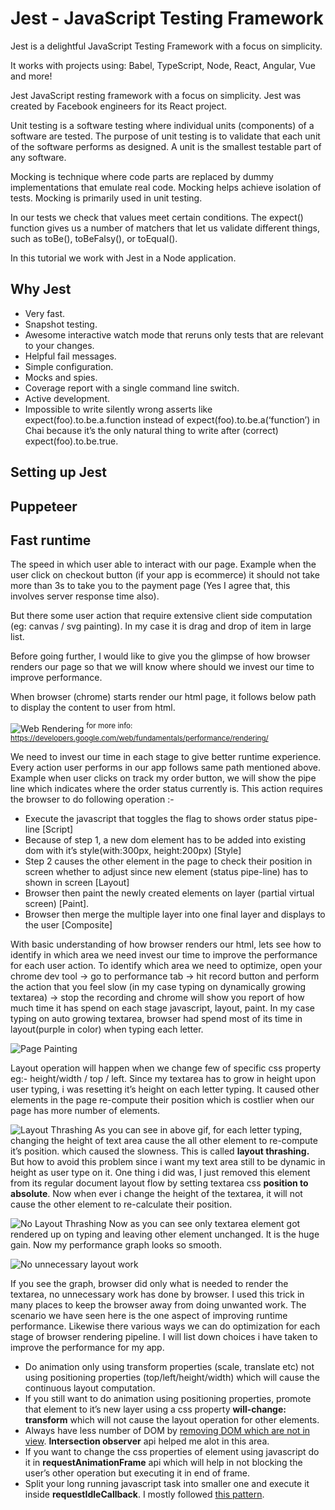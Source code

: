 <h1>Jest - JavaScript Testing Framework</h1>

Jest is a delightful JavaScript Testing Framework with a focus on simplicity.

It works with projects using: Babel, TypeScript, Node, React, Angular, Vue and more!

Jest JavaScript resting framework with a focus on simplicity. Jest was created by Facebook engineers for its React project.

Unit testing is a software testing where individual units (components) of a software are tested. The purpose of unit testing is to validate that each unit of the software performs as designed. A unit is the smallest testable part of any software.

Mocking is technique where code parts are replaced by dummy implementations that emulate real code. Mocking helps achieve isolation of tests. Mocking is primarily used in unit testing.

In our tests we check that values meet certain conditions. The expect() function gives us a number of matchers that let us validate different things, such as toBe(), toBeFalsy(), or toEqual().

In this tutorial we work with Jest in a Node application.

## Why Jest
* Very fast.
* Snapshot testing.
* Awesome interactive watch mode that reruns only tests that are relevant to your changes.
* Helpful fail messages.
* Simple configuration.
* Mocks and spies.
* Coverage report with a single command line switch.
* Active development.
* Impossible to write silently wrong asserts like expect(foo).to.be.a.function instead of expect(foo).to.be.a(‘function’) in Chai because it’s the only natural thing to write after (correct) expect(foo).to.be.true.

## Setting up Jest

## Puppeteer



## Fast runtime
The speed in which user able to interact with our page. Example when the user click on checkout button (if your app is ecommerce) it should not take more than 3s to take you to the payment page (Yes I agree that, this involves server response time also).

But there some user action that require extensive client side computation (eg: canvas / svg painting). In my case it is drag and drop of item in large list.

Before going further, I would like to give you the glimpse of how browser renders our page so that we will know where should we invest our time to improve performance.

When browser (chrome) starts render our html page, it follows below path to display the content to user from html.

![Web Rendering](https://miro.medium.com/max/700/0*hesXIReJc68LAcof.jpg)
<sup>for more info: https://developers.google.com/web/fundamentals/performance/rendering/</sup>

We need to invest our time in each stage to give better runtime experience. Every action user performs in our app follows same path mentioned above. Example when user clicks on track my order button, we will show the pipe line which indicates where the order status currently is. This action requires the browser to do following operation :-
* Execute the javascript that toggles the flag to shows order status pipe-line [Script]
* Because of step 1, a new dom element has to be added into existing dom with it’s style(with:300px, height:200px) [Style]
* Step 2 causes the other element in the page to check their position in screen whether to adjust since new element (status pipe-line) has to shown in screen [Layout]
* Browser then paint the newly created elements on layer (partial virtual screen) [Paint].
* Browser then merge the multiple layer into one final layer and displays to the user [Composite]

With basic understanding of how browser renders our html, lets see how to identify in which area we need invest our time to improve the performance for each user action.
To identify which area we need to optimize, open your chrome dev tool → go to performance tab → hit record button and perform the action that you feel slow (in my case typing on dynamically growing textarea) → stop the recording and chrome will show you report of how much time it has spend on each stage javascript, layout, paint. In my case typing on auto growing textarea, browser had spend most of its time in layout(purple in color) when typing each letter.

![Page Painting](https://miro.medium.com/max/700/1*yzMKS-HIZtvA_19XYEYP3g.png)

Layout operation will happen when we change few of specific css property eg:- height/width / top / left. Since my textarea has to grow in height upon user typing, i was resetting it’s height on each letter typing. It caused other elements in the page re-compute their position which is costlier when our page has more number of elements.

![Layout Thrashing](https://miro.medium.com/max/600/1*uhCUOZBnSRonn-xzOhgyeQ.gif)
As you can see in above gif, for each letter typing, changing the height of text area cause the all other element to re-compute it’s position. which caused the slowness. This is called <strong>layout thrashing.</strong>
But how to avoid this problem since i want my text area still to be dynamic in height as user type on it. One thing i did was, I just removed this element from its regular document layout flow by setting textarea css <strong>position to absolute</strong>. Now when ever i change the height of the textarea, it will not cause the other element to re-calculate their position.

![No Layout Thrashing](https://miro.medium.com/max/700/1*7AZBy0AkbANffrIBJv4fMQ.gif)
Now as you can see only textarea element got rendered up on typing and leaving other element unchanged. It is the huge gain. Now my performance graph looks so smooth.

![No unnecessary layout work](https://miro.medium.com/max/700/1*yNsakIoF52YTifMyl66N5w.png)

If you see the graph, browser did only what is needed to render the textarea, no unnecessary work has done by browser. I used this trick in many places to keep the browser away from doing unwanted work.
The scenario we have seen here is the one aspect of improving runtime performance. Likewise there various ways we can do optimization for each stage of browser rendering pipeline.
I will list down choices i have taken to improve the performance for my app.

* Do animation only using transform properties (scale, translate etc) not using positioning properties (top/left/height/width) which will cause the continuous layout computation.
* If you still want to do animation using positioning properties, promote that element to it’s new layer using a css property <strong>will-change: transform</strong> which will not cause the layout operation for other elements.
* Always have less number of DOM by [removing DOM which are not in view](https://developer.mozilla.org/en-US/docs/Web/API/Intersection_Observer_API). <strong>Intersection observer</strong> api helped me alot in this area.
* If you want to change the css properties of element using javascript do it in <strong>requestAnimationFrame</strong> api which will help in not blocking the user’s other operation but executing it in end of frame.
* Split your long running javascript task into smaller one and execute it inside <strong>requestIdleCallback</strong>. I mostly followed [this pattern](https://philipwalton.com/articles/idle-until-urgent/).